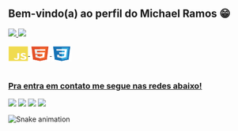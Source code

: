 ## Bem-vindo(a) ao perfil do Michael Ramos 😁 

 <div>
   <a href="https://github.com/michaeç-ramos07">
   <img height="180em" src="https://github-readme-stats.vercel.app/api?username=michael-ramos07&show_icons=true&theme=tokyonight&include_all_commits=true&count_private=true"/>
   <img height="180em" src="https://github-readme-stats.vercel.app/api/top-langs/?username=michael-ramos07&layout=compact&langs_count=6&theme=tokyonight"/>

</div>
<div style="display: inline_block"><br>
  <img align="center" alt="Js" height="30" width="40" src="https://raw.githubusercontent.com/devicons/devicon/master/icons/javascript/javascript-plain.svg">
  <img align="center" alt="HTML" height="30" width="40" src="https://raw.githubusercontent.com/devicons/devicon/master/icons/html5/html5-original.svg">
  <img align="center" alt="CSS" height="30" width="40" src="https://raw.githubusercontent.com/devicons/devicon/master/icons/css3/css3-original.svg">
</div>
 
 <br>
 
  ### Pra entra em contato  me segue nas redes abaixo!
 
<div> 
 <a href="https://facebook.com/profile.php?id=10004638233039" target="_blank"><img src="htttps://img.shields.io/-facebook-%23E4405F?style=for-the-dadge&logo=facebook&logoColor=white" target="_blank"></a>
  <a href="https://instagram.com/michael_ramos_07" target="_blank"><img src="https://img.shields.io/badge/-Instagram-%23E4405F?style=for-the-badge&logo=instagram&logoColor=white" target="_blank"></a>
  <a href = "mailto:mikedouglasramos@gmail.com"><img src="https://img.shields.io/badge/-Gmail-%23333?style=for-the-badge&logo=gmail&logoColor=white" target="_blank"></a>
  <a href="https://www.linkedin.com/in/michael-ramos-777749260" target="_blank"><img src="https://img.shields.io/badge/-LinkedIn-%230077B5?style=for-the-badge&logo=linkedin&logoColor=white" target="_blank"></a> 
 
  ![Snake animation](https://github.com/Michael-Ramos07/Michael-Ramos07/blob/output/github-contribution-grid-snake.svg)

</div>
